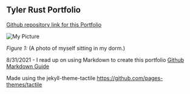 ## Tyler Rust Portfolio

[Github repository link for this Portfolio](https://github.com/strrules105/Portfolio) 

![My Picture](https://github.com/strrules105/Portfolio/blob/main/Self-Picture.png)


_Figure 1:_ (A photo of myself sitting in my dorm.)

8/31/2021 - I read up on using Markdown to create this portfolio [Github Markdown Guide](https://guides.github.com/features/mastering-markdown/)

Made using the jekyll-theme-tactile https://github.com/pages-themes/tactile
